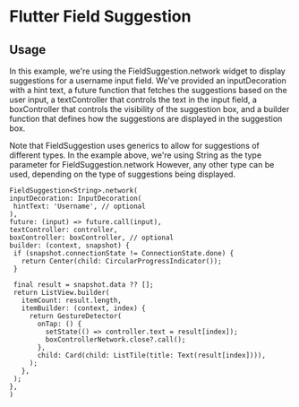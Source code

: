 # Flutter Field Suggestion

## Usage

In this example, we're using the FieldSuggestion.network widget to display suggestions for a username input field. We've provided an inputDecoration with a hint text, a future function that fetches the suggestions based on the user input, a textController that controls the text in the input field, a boxController that controls the visibility of the suggestion box, and a builder function that defines how the suggestions are displayed in the suggestion box.

Note that FieldSuggestion uses generics to allow for suggestions of different types. In the example above, we're using String as the type parameter for FieldSuggestion.network However, any other type can be used, depending on the type of suggestions being displayed.

   ```
   FieldSuggestion<String>.network(
  inputDecoration: InputDecoration(
    hintText: 'Username', // optional
  ),
  future: (input) => future.call(input),
  textController: controller,
  boxController: boxController, // optional
  builder: (context, snapshot) {
    if (snapshot.connectionState != ConnectionState.done) {
      return Center(child: CircularProgressIndicator());
    }

    final result = snapshot.data ?? [];
    return ListView.builder(
      itemCount: result.length,
      itemBuilder: (context, index) {
        return GestureDetector(
          onTap: () {
            setState(() => controller.text = result[index]);
            boxControllerNetwork.close?.call();
          },
          child: Card(child: ListTile(title: Text(result[index]))),
        );
      },
    );
  },
)
   ```
